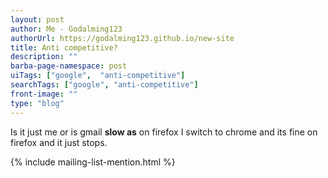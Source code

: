 ```yaml
---
layout: post
author: Me - Godalming123
authorUrl: https://godalming123.github.io/new-site
title: Anti competitive?
description: ""
barba-page-namespace: post
uiTags: ["google",  "anti-competitive"]
searchTags: ["google", "anti-competitive"]
front-image: ""
type: "blog"
---
```


Is it just me or is gmail **slow as** on firefox I switch to chrome and its fine on firefox and it just stops.

{% include mailing-list-mention.html %}
